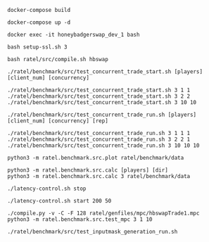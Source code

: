 

`docker-compose build`

`docker-compose up -d`

`docker exec -it honeybadgerswap_dev_1 bash`

`bash setup-ssl.sh 3`

`bash ratel/src/compile.sh hbswap`

```
./ratel/benchmark/src/test_concurrent_trade_start.sh [players] [client_num] [concurrency]

./ratel/benchmark/src/test_concurrent_trade_start.sh 3 1 1
./ratel/benchmark/src/test_concurrent_trade_start.sh 3 2 2
./ratel/benchmark/src/test_concurrent_trade_start.sh 3 10 10
```

```
./ratel/benchmark/src/test_concurrent_trade_run.sh [players] [client_num] [concurrency] [rep]

./ratel/benchmark/src/test_concurrent_trade_run.sh 3 1 1 1
./ratel/benchmark/src/test_concurrent_trade_run.sh 3 2 2 1
./ratel/benchmark/src/test_concurrent_trade_run.sh 3 10 10 10
```

`python3 -m ratel.benchmark.src.plot ratel/benchmark/data`

```
python3 -m ratel.benchmark.src.calc [players] [dir]
python3 -m ratel.benchmark.src.calc 3 ratel/benchmark/data
```

`./latency-control.sh stop`

`./latency-control.sh start 200 50`

```
./compile.py -v -C -F 128 ratel/genfiles/mpc/hbswapTrade1.mpc
python3 -m ratel.benchmark.src.test_mpc 3 1 10
```

```
./ratel/benchmark/src/test_inputmask_generation_run.sh
```
